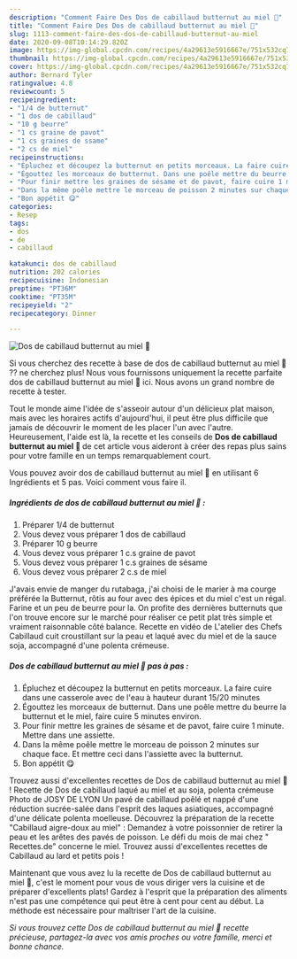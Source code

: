 ```yaml
---
description: "Comment Faire Des Dos de cabillaud butternut au miel 🍯"
title: "Comment Faire Des Dos de cabillaud butternut au miel 🍯"
slug: 1113-comment-faire-des-dos-de-cabillaud-butternut-au-miel
date: 2020-09-08T10:14:29.820Z
image: https://img-global.cpcdn.com/recipes/4a29613e5916667e/751x532cq70/dos-de-cabillaud-butternut-au-miel-🍯-photo-principale-de-la-recette.jpg
thumbnail: https://img-global.cpcdn.com/recipes/4a29613e5916667e/751x532cq70/dos-de-cabillaud-butternut-au-miel-🍯-photo-principale-de-la-recette.jpg
cover: https://img-global.cpcdn.com/recipes/4a29613e5916667e/751x532cq70/dos-de-cabillaud-butternut-au-miel-🍯-photo-principale-de-la-recette.jpg
author: Bernard Tyler
ratingvalue: 4.8
reviewcount: 5
recipeingredient:
- "1/4 de butternut"
- "1 dos de cabillaud"
- "10 g beurre"
- "1 cs graine de pavot"
- "1 cs graines de ssame"
- "2 cs de miel"
recipeinstructions:
- "Épluchez et découpez la butternut en petits morceaux. La faire cuire dans une casserole avec de l&#39;eau à hauteur durant 15/20 minutes"
- "Égouttez les morceaux de butternut. Dans une poêle mettre du beurre la butternut et le miel, faire cuire 5 minutes environ."
- "Pour finir mettre les graines de sésame et de pavot, faire cuire 1 minute. Mettre dans une assiette."
- "Dans la même poêle mettre le morceau de poisson 2 minutes sur chaque face. Et mettre ceci dans l&#39;assiette avec la butternut."
- "Bon appétit 😋"
categories:
- Resep
tags:
- dos
- de
- cabillaud

katakunci: dos de cabillaud 
nutrition: 202 calories
recipecuisine: Indonesian
preptime: "PT36M"
cooktime: "PT35M"
recipeyield: "2"
recipecategory: Dinner

---
```



![Dos de cabillaud butternut au miel 🍯](https://img-global.cpcdn.com/recipes/4a29613e5916667e/751x532cq70/dos-de-cabillaud-butternut-au-miel-🍯-photo-principale-de-la-recette.jpg)

Si vous cherchez des recette à base de dos de cabillaud butternut au miel 🍯 ?? ne cherchez plus! Nous vous fournissons uniquement la recette parfaite dos de cabillaud butternut au miel 🍯 ici. Nous avons un grand nombre de recette à tester.

Tout le monde aime l'idée de s'asseoir autour d'un délicieux plat maison, mais avec les horaires actifs d'aujourd'hui, il peut être plus difficile que jamais de découvrir le moment de les placer l'un avec l'autre. Heureusement, l'aide est là, la recette et les conseils de <strong> Dos de cabillaud butternut au miel 🍯 </strong> de cet article vous aideront à créer des repas plus sains pour votre famille en un temps remarquablement court.

<!--inarticleads1-->

Vous pouvez avoir dos de cabillaud butternut au miel 🍯 en utilisant 6 Ingrédients et 5 pas. Voici comment vous faire il.

##### Ingrédients de dos de cabillaud butternut au miel 🍯 :

1. Préparer 1/4 de butternut
1. Vous devez vous préparer 1 dos de cabillaud
1. Préparer 10 g beurre
1. Vous devez vous préparer 1 c.s graine de pavot
1. Vous devez vous préparer 1 c.s graines de sésame
1. Vous devez vous préparer 2 c.s de miel


J&#39;avais envie de manger du rutabaga, j&#39;ai choisi de le marier à ma courge préférée la Butternut, rôtis au four avec des épices et du miel c&#39;est un régal. Farine et un peu de beurre pour la. On profite des dernières butternuts que l&#39;on trouve encore sur le marché pour réaliser ce petit plat très simple et vraiment raisonnable côté balance. Recette en vidéo de L&#39;atelier des Chefs Cabillaud cuit croustillant sur la peau et laqué avec du miel et de la sauce soja, accompagné d&#39;une polenta crémeuse. 

<!--inarticleads2-->

##### Dos de cabillaud butternut au miel 🍯 pas à pas :

1. Épluchez et découpez la butternut en petits morceaux. La faire cuire dans une casserole avec de l&#39;eau à hauteur durant 15/20 minutes
1. Égouttez les morceaux de butternut. Dans une poêle mettre du beurre la butternut et le miel, faire cuire 5 minutes environ.
1. Pour finir mettre les graines de sésame et de pavot, faire cuire 1 minute. Mettre dans une assiette.
1. Dans la même poêle mettre le morceau de poisson 2 minutes sur chaque face. Et mettre ceci dans l&#39;assiette avec la butternut.
1. Bon appétit 😋


Trouvez aussi d&#39;excellentes recettes de Dos de cabillaud butternut au miel 🍯 ! Recette de Dos de cabillaud laqué au miel et au soja, polenta crémeuse Photo de JOSY DE LYON Un pavé de cabillaud poêlé et nappé d&#39;une réduction sucrée-salée dans l&#39;esprit des laques asiatiques, accompagné d&#39;une délicate polenta moelleuse. Découvrez la préparation de la recette &#34;Cabillaud aigre-doux au miel&#34; : Demandez à votre poissonnier de retirer la peau et les arêtes des pavés de poisson. Le défi du mois de mai chez &#34; Recettes.de&#34; concerne le miel. Trouvez aussi d&#39;excellentes recettes de Cabillaud au lard et petits pois ! 

<!--inarticleads1-->

<p>
Maintenant que vous avez lu la recette de Dos de cabillaud butternut au miel 🍯, c'est le moment pour vous de vous diriger vers la cuisine et de préparer d'excellents plats! Gardez à l'esprit que la préparation des aliments n'est pas une compétence qui peut être à cent pour cent au début. La méthode est nécessaire pour maîtriser l'art de la cuisine.
</p>

<p>
<i>Si vous trouvez cette Dos de cabillaud butternut au miel 🍯 recette précieuse, partagez-la avec vos amis proches ou votre famille, merci et bonne chance.</i>
</p>
